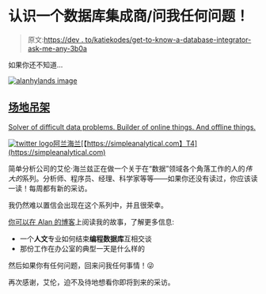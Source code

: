 # 认识一个数据库集成商/问我任何问题！

> 原文:[https://dev . to/katiekodes/get-to-know-a-database-integrator-ask-me-any-3b0a](https://dev.to/katiekodes/get-to-know-a-database-integrator-ask-me-anything-3b0a)

如果你还不知道...

[![alanhylands image](../Images/5c2de4f65bf26a37915b610ee0da4c9c.png)](/alanhylands)

## [场地吊架](/alanhylands)

[Solver of difficult data problems. Builder of online things. And offline things.](/alanhylands)

[![twitter logo](../Images/ecef78ee24c258a213354fc0e60fd71a.png)阿兰海兰](https://twitter.com/AlanHylands)[【https://simpleanalytical.com】T4](https://simpleanalytical.com)

简单分析公司的艾伦·海兰兹正在做一个关于在“数据”领域各个角落工作的人的*伟大的*系列。分析师、程序员、经理、科学家等等——如果你还没有读过，你应该读一读！每周都有新的采访。

我仍然难以置信会出现在这个系列中，并且很荣幸。

[你可以在 Alan 的博客](https://simpleanalytical.com/analysts-assemble-qa-with-katie-kodes/)上阅读我的故事，了解更多信息:

*   一个**人文**专业如何结束**编程数据库**互相交谈
*   那份工作在办公室的典型一天是什么样的

然后如果你有任何问题，回来问我任何事情！😜

再次感谢，艾伦，迫不及待地想看你即将到来的采访。